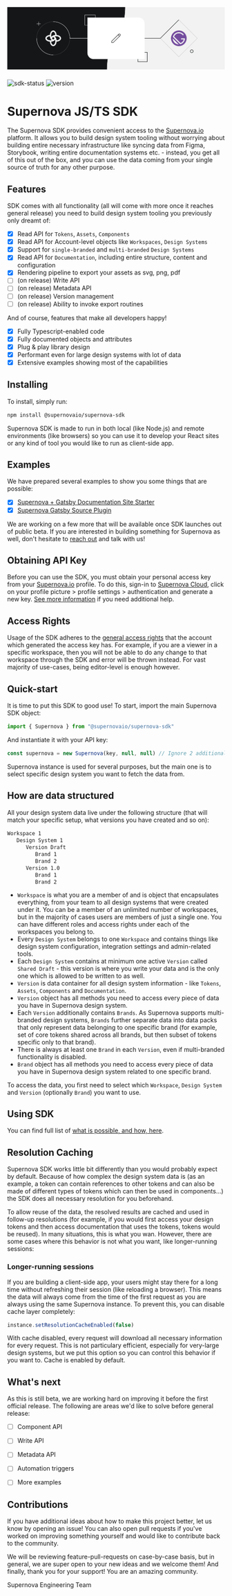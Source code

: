 <img src="https://github.com/Supernova-Studio/gatsby-documentation-site/blob/main/readme-icon.png?raw=true" alt="Supernova + Gatsby Starter Pack" style="max-width:100%; margin-bottom: 20px;" />

<img alt="sdk-status" src="https://img.shields.io/badge/SDK%20Status-Beta-brightgreen" />
<img alt="version" src="https://img.shields.io/badge/Version-1.6.15-blue" />


# Supernova JS/TS SDK

The Supernova SDK provides convenient access to the [Supernova.io](https://supernova.io) platform. It allows you to build design system tooling without worrying about building entire necessary infrastructure like syncing data from Figma, Storybook, writing entire documentation systems etc. - instead, you get all of this out of the box, and you can use the data coming from your single source of truth for any other purpose.

## Features

SDK comes with all functionality (all will come with more once it reaches general release) you need to build design system tooling you previously only dreamt of:

- [x] Read API for `Tokens`, `Assets`, `Components`
- [x] Read API for Account-level objects like `Workspaces`, `Design Systems`
- [x] Support for `single-branded` and `multi-branded` `Design Systems`
- [x] Read API for `Documentation`, including entire structure, content and configuration
- [x] Rendering pipeline to export your assets as svg, png, pdf
- [ ] (on release) Write API
- [ ] (on release) Metadata API
- [ ] (on release) Version management
- [ ] (on release) Ability to invoke export routines

And of course, features that make all developers happy!

- [x] Fully Typescript-enabled code
- [x] Fully documented objects and attributes
- [x] Plug & play library design
- [x] Performant even for large design systems with lot of data
- [x] Extensive examples showing most of the capabilities

## Installing

To install, simply run:

```bash
npm install @supernovaio/supernova-sdk
```

Supernova SDK is made to run in both local (like Node.js) and remote environments (like browsers) so you can use it to develop your React sites or any kind of tool you would like to run as client-side app.

## Examples

We have prepared several examples to show you some things that are possible:

- [x] [Supernova + Gatsby Documentation Site Starter](https://github.com/Supernova-Studio/gatsby-documentation-site/)
- [x] [Supernova Gatsby Source Plugin](https://github.com/Supernova-Studio/gatsby-source-supernova)

We are working on a few more that will be available once SDK launches out of public beta. If you are interested in building something for Supernova as well, don't hesitate to [reach out](https://community.supernova.io) and talk with us!


## Obtaining API Key

Before you can use the SDK, you must obtain your personal access key from your [Supernova.io](https://supernova.io) profile. To do this, sign-in to [Supernova Cloud](https://cloud.supernova.io/), click on your profile picture > profile settings > authentication and generate a new key. [See more information](https://developers.supernova.io/getting-started#obtain-your-developer-key) if you need additional help.


## Access Rights

Usage of the SDK adheres to the [general access rights](https://learn.supernova.io/workspace/team-management/roles.html) that the account which generated the access key has. For example, if you are a viewer in a specific workspace, then you will not be able to do any change to that workspace through the SDK and error will be thrown instead. For vast majority of use-cases, being editor-level is enough however.


## Quick-start

It is time to put this SDK to good use! To start, import the main Supernova SDK object:

```typescript
import { Supernova } from "@supernovaio/supernova-sdk"
```

And instantiate it with your API key:

```typescript
const supernova = new Supernova(key, null, null) // Ignore 2 additional attributes for now
```

Supernova instance is used for several purposes, but the main one is to select specific design system you want to fetch the data from.

## How are data structured

All your design system data live under the following structure (that will match your specific setup, what versions you have created and so on):

```
Workspace 1
   Design System 1
      Version Draft
         Brand 1
         Brand 2
      Version 1.0
         Brand 1
         Brand 2
```

- `Workspace` is what you are a member of and is object that encapsulates everything, from your team to all design systems that were created under it. You can be a member of an unlimited number of workspaces, but in the majority of cases users are members of just a single one. You can have different roles and access rights under each of the workspaces you belong to.
- Every `Design System` belongs to one `Workspace` and contains things like design system configuration, integration settings and admin-related tools.
- Each `Design System` contains at minimum one active `Version` called `Shared Draft` - this version is where you write your data and is the only one which is allowed to be written to as well. 
- `Version` is data container for all design system information - like `Tokens`, `Assets`, `Components` and `Documentation`. 
- `Version` object has all methods you need to access every piece of data you have in Supernova design system.
- Each `Version` additionally contains `Brands`. As Supernova supports multi-branded design systems, `Brands` further separate data into data packs that only represent data belonging to one specific brand (for example, set of core tokens shared across all brands, but then subset of tokens specific only to that brand).
- There is always at least one `Brand` in each `Version`, even if multi-branded functionality is disabled.
- `Brand` object has all methods you need to access every piece of data you have in Supernova design system related to one specific brand.

To access the data, you first need to select which `Workspace`, `Design System` and `Version` (optionally `Brand`) you want to use.

## Using SDK

You can find full list of [what is possible, and how, here](https://github.com/Supernova-Studio/sdk-typescript/tree/main/docs).


## Resolution Caching

Supernova SDK works little bit differently than you would probably expect by default. Because of how complex the design system data is (as an example, a token can contain references to other tokens and can also be made of different types of tokens which can then be used in components...) the SDK does all necessary resolution for you beforehand. 

To allow reuse of the data, the resolved results are cached and used in follow-up resolutions (for example, if you would first access your design tokens and then access documentation that uses the tokens, tokens would be reused). In many situations, this is what you wan. However, there are some cases where this behavior is not what you want, like longer-running sessions:


### Longer-running sessions

If you are building a client-side app, your users might stay there for a long time without refreshing their session (like reloading a browser). This means the data will always come from the time of the first request as you are always using the same Supernova instance. To prevent this, you can disable cache layer completely:

```typescript
instance.setResolutionCacheEnabled(false)
```

With cache disabled, every request will download all necessary information for every request. This is not particulary efficient, especially for very-large design systems, but we put this option so you can control this behavior if you want to. Cache is enabled by default.


## What's next

As this is still beta, we are working hard on improving it before the first official release. The following are areas we'd like to solve before general release:

- [ ] Component API
- [ ] Write API
- [ ] Metadata API
- [ ] Automation triggers
- [ ] More examples


## Contributions

If you have additional ideas about how to make this project better, let us know by opening an issue! You can also open pull requests if you've worked on improving something yourself and would like to contribute back to the community. 

We will be reviewing feature-pull-requests on case-by-case basis, but in general, we are super open to your new ideas and we welcome them! And finally, thank you for your support! You are an amazing community.

Supernova Engineering Team